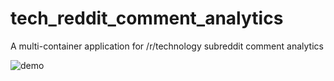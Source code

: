 # tech_reddit_comment_analytics
A multi-container application for /r/technology subreddit comment analytics

![demo](https://user-images.githubusercontent.com/65870261/223286757-a4af606e-0eb4-45d8-a32b-037bfc56609e.png)
